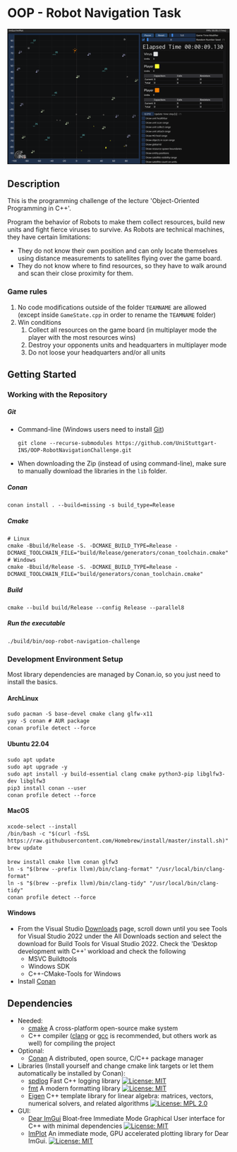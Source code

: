 # OOP - Robot Navigation Task

![overview](resources/demo.gif)


## Description

This is the programming challenge of the lecture 'Object-Oriented Programming in C++'.

Program the behavior of Robots to make them collect resources, build new units and fight fierce viruses to survive.
As Robots are technical machines, they have certain limitations:
- They do not know their own position and can only locate themselves using distance measurements to satellites flying over the game board.
- They do not know where to find resources, so they have to walk around and scan their close proximity for them.

### Game rules

1. No code modifications outside of the folder `TEAMNAME` are allowed (except inside `GameState.cpp` in order to rename the `TEAMNAME` folder)
2. Win conditions
   1. Collect all resources on the game board (in multiplayer mode the player with the most resources wins)
   2. Destroy your opponents units and headquarters in multiplayer mode
   3. Do not loose your headquarters and/or all units

## Getting Started

### Working with the Repository

##### Git
- Command-line (Windows users need to install [Git](https://git-scm.com/download/win))
    ```
    git clone --recurse-submodules https://github.com/UniStuttgart-INS/OOP-RobotNavigationChallenge.git
    ```
- When downloading the Zip (instead of using command-line), make sure to manually download the libraries in the `lib` folder.

##### Conan
```shell
conan install . --build=missing -s build_type=Release
```

##### Cmake
```shell
# Linux
cmake -Bbuild/Release -S. -DCMAKE_BUILD_TYPE=Release -DCMAKE_TOOLCHAIN_FILE="build/Release/generators/conan_toolchain.cmake"
# Windows
cmake -Bbuild/Release -S. -DCMAKE_BUILD_TYPE=Release -DCMAKE_TOOLCHAIN_FILE="build/generators/conan_toolchain.cmake"
```

##### Build
```shell
cmake --build build/Release --config Release --parallel8
```

##### Run the executable
```shell
./build/bin/oop-robot-navigation-challenge
```

### Development Environment Setup

Most library dependencies are managed by Conan.io, so you just need to install the basics.


#### ArchLinux
```shell
sudo pacman -S base-devel cmake clang glfw-x11
yay -S conan # AUR package
conan profile detect --force
```

#### Ubuntu 22.04
```shell
sudo apt update
sudo apt upgrade -y
sudo apt install -y build-essential clang cmake python3-pip libglfw3-dev libglfw3
pip3 install conan --user
conan profile detect --force
```

#### MacOS
```shell
xcode-select --install
/bin/bash -c "$(curl -fsSL https://raw.githubusercontent.com/Homebrew/install/master/install.sh)"
brew update

brew install cmake llvm conan glfw3
ln -s "$(brew --prefix llvm)/bin/clang-format" "/usr/local/bin/clang-format"
ln -s "$(brew --prefix llvm)/bin/clang-tidy" "/usr/local/bin/clang-tidy"
conan profile detect --force
```

#### Windows

- From the Visual Studio [Downloads](https://visualstudio.microsoft.com/downloads#other) page, scroll down until you see Tools for Visual Studio 2022 under the All Downloads section and select the download for Build Tools for Visual Studio 2022. Check the 'Desktop development with C++' workload and check the following
  - MSVC Buildtools
  - Windows SDK
  - C++-CMake-Tools for Windows
- Install [Conan](https://conan.io/downloads.html)

## Dependencies

* Needed:
    * [cmake](https://cmake.org/) A cross-platform open-source make system
    * C++ compiler ([clang](https://clang.llvm.org/) or [gcc](https://gcc.gnu.org/) is recommended, but others work as well) for compiling the project
* Optional:
    * [Conan](https://conan.io) A distributed, open source, C/C++ package manager
* Libraries (Install yourself and change cmake link targets or let them automatically be installed by Conan):
    * [spdlog](https://github.com/gabime/spdlog) Fast C++ logging library [![License: MIT](https://img.shields.io/badge/License-MIT-brightgreen.svg)](https://opensource.org/licenses/MIT)
    * [fmt](https://github.com/fmtlib/fmt) A modern formatting library [![License: MIT](https://img.shields.io/badge/License-MIT-brightgreen.svg)](https://opensource.org/licenses/MIT)
    * [Eigen](http://eigen.tuxfamily.org) C++ template library for linear algebra: matrices, vectors, numerical solvers, and related algorithms [![License: MPL 2.0](https://img.shields.io/badge/License-MPL%202.0-green.svg)](https://opensource.org/licenses/MPL-2.0)
* GUI:
    * [Dear ImGui](https://github.com/ocornut/imgui) Bloat-free Immediate Mode Graphical User interface for C++ with minimal dependencies [![License: MIT](https://img.shields.io/badge/License-MIT-brightgreen.svg)](https://opensource.org/licenses/MIT)
    * [ImPlot](https://github.com/epezent/implot) An immediate mode, GPU accelerated plotting library for Dear ImGui. [![License: MIT](https://img.shields.io/badge/License-MIT-brightgreen.svg)](https://opensource.org/licenses/MIT)